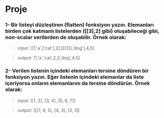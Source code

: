# Proje
### 1- Bir listeyi düzleştiren (flatten) fonksiyon yazın. Elemanları birden çok katmanlı listelerden ([[3],2] gibi) oluşabileceği gibi, non-scalar verilerden de oluşabilir. Örnek olarak:

> input: [[1,'a',['cat'],2],[[[3]],'dog'],4,5]

> output: [1,'a','cat',2,3,'dog',4,5]

### 2- Verilen listenin içindeki elemanları tersine döndüren bir fonksiyon yazın. Eğer listenin içindeki elemanlar da liste içeriyorsa onların elemanlarını da tersine döndürün. Örnek olarak:

> input: [[1, 2], [3, 4], [5, 6, 7]]

> output: [[[7, 6, 5], [4, 3], [2, 1]]
